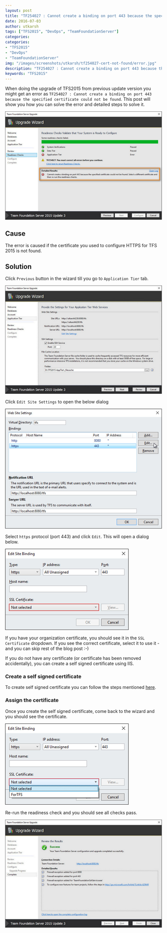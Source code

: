 ```yaml
---
layout: post
title: "TF254027 : Cannot create a binding on port 443 because the specified certificate could not be found"
date: 2016-07-03
author: utkarsh 
tags: ["TFS2015", "DevOps", "TeamFoundationServer"]
categories:
categories:
- "TFS2015"
- "DevOps"
- "TeamFoundationServer"
img: "/images/screenshots/utkarsh/tf254027-cert-not-found/error.jpg"
description: "TF254027 : Cannot create a binding on port 443 because the specified certificate could not be found"
keywords: "TFS2015"
---
```


When doing the upgrade of TFS2015 from previous update version you might get an error as `TF254027 : Cannot create a binding on port 443 because the specified certificate could not be found`. This post will show you how you can solve the error and detailed steps to solve it.

<!--more-->

![Error](/images/screenshots/utkarsh/tf254027-cert-not-found/error.jpg)


## Cause ##

The error is caused if the certificate you used to configure HTTPS for TFS 2015 is not found.

## Solution ##

Click `Previous` button in the wizard till you go to `Application Tier` tab.

![ApplicationTier](/images/screenshots/utkarsh/tf254027-cert-not-found/app-tier-page.jpg)


Click `Edit Site Settings` to open the below dialog

![Edit Site Binding](/images/screenshots/utkarsh/tf254027-cert-not-found/website-settings.jpg)

Select `https` protocol (port 443) and click `Edit`. This will open a dialog below.

![Assign Certificate](/images/screenshots/utkarsh/tf254027-cert-not-found/edit-site-binding.jpg)

If you have your organization certificate, you should see it in the `SSL Certificate` dropdown. If you see the correct certificate, select it to use it - and you can skip rest of the blog post :-)

If you do not have any certificate (or certificate has been removed accidentally), you can create a self signed certificate using IIS. 

### Create a self signed certificate ###

To create self signed certificate you can follow the steps mentioned [here](http://weblogs.asp.net/scottgu/tip-trick-enabling-ssl-on-iis7-using-self-signed-certificates). 

### Assign the certificate ###

Once you create the self signed certificate, come back to the wizard and you should see the certificate.

![CertificateShown](/images/screenshots/utkarsh/tf254027-cert-not-found/edit-site-binding-cert.jpg)

Re-run the readiness check and you should see all checks pass.

![ReadinessComplete](/images/screenshots/utkarsh/tf254027-cert-not-found/success.jpg)



